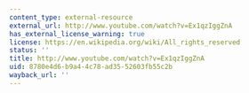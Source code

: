 ```yaml
---
content_type: external-resource
external_url: http://www.youtube.com/watch?v=Ex1qzIggZnA
has_external_license_warning: true
license: https://en.wikipedia.org/wiki/All_rights_reserved
status: ''
title: http://www.youtube.com/watch?v=Ex1qzIggZnA
uid: 8780e4d6-b9a4-4c78-ad35-52603fb55c2b
wayback_url: ''
---
```

